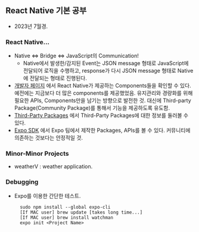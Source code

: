 ## React Native 기본 공부

- 2023년 7월경.   

### React Native...
- Native <=> Bridge <=> JavaScript의 Communication!
  - Native에서 발생한/감지된 Event는 JSON message 형태로 JavaScript에 전달되어 로직을 수행하고, response가 다시 JSON message 형태로 Native에 전달되는 형태로 진행된다.
- [개발자 페이지](https://reactnative.dev/) 에서 React Native가 제공하는 Components들을 확인할 수 있다. 예전에는 지금보다 더 많은 components를 제공했었음. 유지관리와 경량화를 위해 필요한 APIs, Components만을 남기는 방향으로 발전한 것. 대신에 Third-party Package(Community Package)를 통해서 기능을 제공하도록 유도함.
- [Third-Party Packages](https://reactnative.directory/) 에서 Third-Party Packages에 대한 정보를 둘러볼 수 있다.
- [Expo SDK](https://docs.expo.dev/versions/latest/) 에서 Expo 팀에서 제작한 Packages, APIs를 볼 수 있다. 커뮤니티에 의존하는 것보다는 안정적일 것.
### Minor-Minor Projects
- weatherV : weather application.
### Debugging
- Expo를 이용한 간단한 테스트.
  ```
    sudo npm install --global expo-cli
    [If MAC user] brew update [takes long time...]
    [If MAC user] brew install watchman
    expo init <Project Name>
  ```
